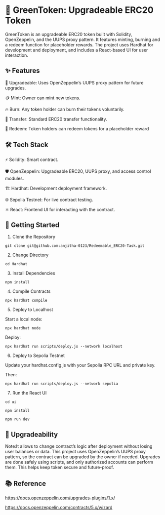 # 🌱 GreenToken: Upgradeable ERC20 Token

GreenToken is an upgradeable ERC20 token built with Solidity, OpenZeppelin, and the UUPS proxy pattern. It features minting, burning and a redeem function for placeholder rewards. The project uses Hardhat for development and deployment, and includes a React-based UI for user interaction.

## ✨ Features

🔄 Upgradeable: Uses OpenZeppelin’s UUPS proxy pattern for future upgrades.

🪙 Mint: Owner can mint new tokens.

🔥 Burn: Any token holder can burn their tokens voluntarily.

💸 Transfer: Standard ERC20 transfer functionality.

🎁 Redeem: Token holders can redeem tokens for a placeholder reward 


## 🛠️ Tech Stack

⚡ Solidity: Smart contract.

🛡️ OpenZeppelin: Upgradeable ERC20, UUPS proxy, and access control modules.

🏗️ Hardhat: Development deployment framework.

🌐 Sepolia Testnet: For live contract testing.

⚛️ React: Frontend UI for interacting with the contract.


## 🚀 Getting Started

1. Clone the Repository
```
git clone git@github.com:anjitha-0123/Redeemable_ERC20-Task.git
```
2. Change Directory
```
cd Hardhat
```
3. Install Dependencies
```
npm install
```
4. Compile Contracts
```
npx hardhat compile
```
5. Deploy to Localhost
   
Start a local node:

```
npx hardhat node
```

Deploy:

```
npx hardhat run scripts/deploy.js --network localhost
```


6. Deploy to Sepolia Testnet
   
Update your hardhat.config.js with your Sepolia RPC URL and private key.

Then:
```
npx hardhat run scripts/deploy.js --network sepolia
```
7. Run the React UI
```
cd ui
```
```
npm install
```
```
npm run dev
```
## 📒 Upgradeability
Note:It allows to change contract’s logic after deployment without losing user balances or data. This project uses OpenZeppelin’s UUPS proxy pattern, so the contract can be upgraded by the owner if needed. Upgrades are done safely using scripts, and only authorized accounts can perform them. This helps keep token secure and future-proof.

## 📚 Reference

https://docs.openzeppelin.com/upgrades-plugins/1.x/

https://docs.openzeppelin.com/contracts/5.x/wizard


